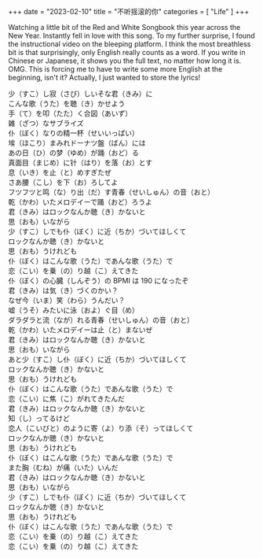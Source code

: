 +++
date = "2023-02-10"
title = "不听摇滚的你"
categories = [
	"Life"
]
+++

Watching a little bit of the Red and White Songbook this year across the New Year.
Instantly fell in love with this song.
To my further surprise, I found the instructional video on the bleeping platform.
I think the most breathless bit is that surprisingly, only English really counts as a word.
If you write in Chinese or Japanese, it shows you the full text, no matter how long it is.
OMG. This is forcing me to have to write some more English at the beginning, isn't it?
Actually, I just wanted to store the lyrics!<br>

少（すこ）し寂（さび）しいそな君（きみ）に<br>
こんな歌（うた）を聴（き）かせよう<br>
手（て）を叩（たた）く合図（あいず）<br>
雑（ざつ）なサブライズ<br>
仆（ぼく）なりの精一杯（せいいっぱい）<br>
埃（ほこり）まみれドーナツ盤（ばん）には<br>
あの日（ひ）の梦（ゆめ）が踊（おど）る<br>
真面目（まじめ）に针（はり）を落（お）とす<br>
息（いき）を止（と）めすぎたぜ<br>
さあ腰（こし）を下（お）ろしてよ<br>
フツフツと鸣（な）り出（だ）す青春（せいしゅん）の音（おと）<br>
乾（かわ）いたメロデイーで踊（おど）ろうよ<br>
君（きみ）はロックなんか聴（き）かないと<br>
思（おも）いながら<br>
少（すこ）しでも仆（ぼく）に近（ちか）づいてほしくて<br>
ロックなんか聴（き）かないと<br>
思（おも）うけれども<br>
仆（ぼく）はこんな歌（うた）であんな歌（うた）で<br>
恋（こい）を乗（の）り越（こ）えてきた<br>
仆（ぼく）の心臓（しんぞう）の BPMI は 190 になったぞ<br>
君（きみ）は気（き）づくのかい？<br>
なぜ今（いま）笑（わら）うんだい？<br>
嘘（うそ）みたいに泳（およ）ぐ目（め）<br>
ダラダラと流（なが）れる青春（せいしゅん）の音（おと）<br>
乾（かわ）いたメロデイーは止（と）まないぜ<br>
君（きみ）はロックなんか聴（き）かないと<br>
思（おも）いながら<br>
あと少（すこ）し仆（ぼく）に近（ちか）づいてほしくて<br>
ロックなんか聴（き）かないと<br>
思（おも）うけれども<br>
仆（ぼく）はこんな歌（うた）であんな歌（うた）で<br>
恋（こい）に焦（こ）がれてきたんだ<br>
君（きみ）はロックなんか聴（き）かないと<br>
知（し）ってるけど<br>
恋人（こいびと）のように寄（よ）り添（そ）ってほしくて<br>
ロックなんか聴（き）かないと<br>
思（おも）うけれども<br>
仆（ぼく）はこんな歌（うた）であんな歌（うた）で<br>
また胸（むね）が痛（いた）いんだ<br>
君（きみ）はロックなんか聴（き）かないと<br>
思（おも）いながら<br>
少（すこ）しでも仆（ぼく）に近（ちか）づいてほしくて<br>
ロックなんか聴（き）かないと<br>
思（おも）うけれども<br>
仆（ぼく）はこんな歌（うた）であんな歌（うた）で<br>
恋（こい）を乗（の）り越（こ）えてきた<br>
恋（こい）を乗（の）り越（こ）えてきた<br>
